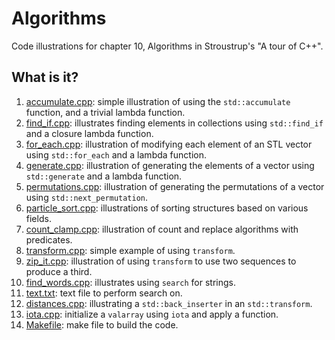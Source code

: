 # Algorithms
Code illustrations for chapter 10, Algorithms in Stroustrup's
"A tour of C++".

## What is it?
1. [accumulate.cpp](accumulate.cpp): simple illustration of using the `std::accumulate`
    function, and a trivial lambda function.
1. [find_if.cpp](find_if.cpp): illustrates finding elements in collections using
    `std::find_if` and a closure lambda function.
1. [for_each.cpp](for_each.cpp): illustration of modifying each element of an STL vector
    using `std::for_each` and a lambda function.
1. [generate.cpp](generate.cpp): illustration of generating the elements of a vector
    using `std::generate` and a lambda function.
1. [permutations.cpp](permutations.cpp): illustration of generating the permutations of a
    vector using `std::next_permutation`.
1. [particle_sort.cpp](particle_sort.cpp): illustrations of sorting structures based on
    various fields.
1. [count_clamp.cpp](count_clamp.cpp): illustration of count and replace algorithms with
    predicates.
1. [transform.cpp](transform.cpp): simple example of using `transform`.
1. [zip_it.cpp](zip_it.cpp): illustration of using `transform` to use two sequences
    to produce a third.
1. [find_words.cpp](find_words.cpp): illustrates using `search` for strings.
1. [text.txt](text.txt): text file to perform search on.
1. [distances.cpp](distances.cpp): illustrating a `std::back_inserter` in an
    `std::transform`.
1. [iota.cpp](iota.cpp): initialize a `valarray` using `iota` and apply a function.
1. [Makefile](Makefile): make file to build the code.

